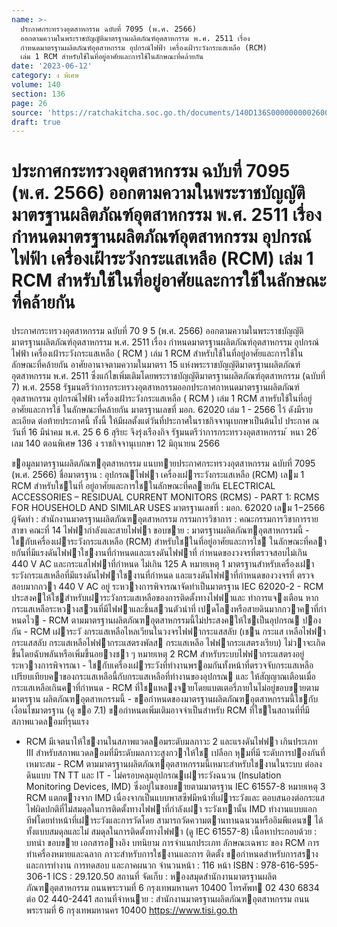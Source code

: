 ```yaml
---
name: >-
  ประกาศกระทรวงอุตสาหกรรม ฉบับที่ 7095 (พ.ศ. 2566)
  ออกตามความในพระราชบัญญัติมาตรฐานผลิตภัณฑ์อุตสาหกรรม พ.ศ. 2511 เรื่อง
  กำหนดมาตรฐานผลิตภัณฑ์อุตสาหกรรม อุปกรณ์ไฟฟ้า เครื่องเฝ้าระวังกระแสเหลือ (RCM)
  เล่ม 1 RCM สำหรับใช้ในที่อยู่อาศัยและการใช้ในลักษณะที่คล้ายกัน
date: '2023-06-12'
category: ง พิเศษ
volume: 140
section: 136
page: 26
source: 'https://ratchakitcha.soc.go.th/documents/140D136S0000000002600.pdf'
draft: true
---
```


# ประกาศกระทรวงอุตสาหกรรม ฉบับที่ 7095 (พ.ศ. 2566) ออกตามความในพระราชบัญญัติมาตรฐานผลิตภัณฑ์อุตสาหกรรม พ.ศ. 2511 เรื่อง กำหนดมาตรฐานผลิตภัณฑ์อุตสาหกรรม อุปกรณ์ไฟฟ้า เครื่องเฝ้าระวังกระแสเหลือ (RCM) เล่ม 1 RCM สำหรับใช้ในที่อยู่อาศัยและการใช้ในลักษณะที่คล้ายกัน

ประกาศกระทรวงอุตสาหกรรม ฉบับที่ 70 9 5 (พ.ศ. 2566) ออกตามความในพระราชบัญญัติมาตรฐานผลิตภัณฑ์อุตสาหกรรม พ.ศ. 2511 เรื่อง กำหนดมาตรฐานผลิตภัณฑ์อุตสาหกรรม อุปกรณ์ไฟฟ้า เครื่องเฝ้าระวังกระแสเหลือ ( RCM ) เล่ม 1 RCM สำหรับใช้ในที่อยู่อาศัยและการใช้ในลักษณะที่คล้ายกัน อาศัยอานาจตามความในมาตรา 15 แห่งพระราชบัญญัติมาตรฐานผลิตภัณฑ์อุตสาหกรรม พ.ศ. 2511 ซึ่งแก้ไขเพิ่มเติมโดยพระราชบัญญัติมาตรฐานผลิตภัณฑ์อุตสาหกรรม (ฉบับที่ 7) พ.ศ. 2558 รัฐมนตรีว่าการกระทรวงอุตสาหกรรมออกประกาศกาหนดมาตรฐานผลิตภัณฑ์อุตสาหกรรม อุปกรณ์ไฟฟ้า เครื่องเฝ้าระวังกระแสเหลือ ( RCM ) เล่ม 1 RCM สาหรับใช้ในที่อยู่อาศัยและการใช้ ในลักษณะที่คล้ายกัน มาตรฐานเลขที่ มอก. 62020 เล่ม 1 - 2566 ไว้ ดังมีรายละเอียด ต่อท้ายประกาศนี้ ทั้งนี้ ให้มีผลตั้งแต่วันที่ประกาศในราชกิจจานุเบกษาเป็นต้นไป ประกาศ ณ วันที่ 16 มีนำคม พ.ศ. 25 6 6 สุริยะ จึงรุ่งเรืองกิจ รัฐมนตรีว่าการกระทรวงอุตสาหกรรม ้ หนา 26 ่ เลม 140 ตอนพิเศษ 136 ง ราชกิจจานุเบกษา 12 มิถุนายน 2566

ขอมูลมาตรฐานผลิตภัณฑอุตสาหกรรม แนบทายประกาศกระทรวงอุตสาหกรรม ฉบับที่ 7095 (พ.ศ. 2566) ชื่อมาตรฐาน : อุปกรณไฟฟา เครื่องเฝาระวังกระแสเหลือ (RCM) เลม 1 RCM สําหรับใชในที่ อยู่อาศัยและการใชในลักษณะที่คลายกัน ELECTRICAL ACCESSORIES – RESIDUAL CURRENT MONITORS (RCMS) - PART 1: RCMS FOR HOUSEHOLD AND SIMILAR USES มาตรฐานเลขที่ : มอก. 62020 เลม 1−2566 ผู้จัดทํา : สํานักงานมาตรฐานผลิตภัณฑอุตสาหกรรม กรรมการวิชาการ : คณะกรรมการวิชาการรายสาขา คณะที่ 14 ไฟฟากําลังและสายไฟฟา ขอบขาย : มาตรฐานผลิตภัณฑอุตสาหกรรมนี้ - ใชกับเครื่องเฝาระวังกระแสเหลือ (RCM) สําหรับใชในที่อยู่อาศัยและการใช ในลักษณะที่คลายกันที่มีแรงดันไฟฟาใชงานที่กําหนดและแรงดันไฟฟาที่ กําหนดของวงจรที่ตรวจสอบไม่เกิน 440 V AC และกระแสไฟฟาที่กําหนด ไม่เกิน 125 A หมายเหตุ 1 มาตรฐานสําหรับเครื่องเฝาระวังกระแสเหลือที่มีแรงดันไฟฟาใชงานที่กําหนด และแรงดันไฟฟาที่กําหนดของวงจรที่ ตรวจสอบมากกวา 440 V AC อยู่ ระหวางการพิจารณาจัดทําเป็นมาตรฐาน IEC 62020-2 - RCM ประสงคให้ใชสําหรับเฝาระวังกระแสเหลือของการติดตั้งทางไฟฟาและ ทําการแจงเตือน หากกระแสเหลือระหวางสวนที่มีไฟฟาและชิ้นสวนตัวนําที่ เปดโลงหรือสายดินมากกวาคาที่กําหนดไว - RCM ตามมาตรฐานผลิตภัณฑอุตสาหกรรมนี้ไม่ประสงคให้ใชเป็นอุปกรณ ปองกัน - RCM เฝาระวั งกระแสเหลือไหลเวียนในวงจรไฟฟากระแสสลับ (เชน กระแส เหลือไฟฟากระแสสลับ กระแสเหลือไฟฟากระแสตรงพัลส กระแสเหลือ ไฟฟากระแสตรงเรียบ) ไม่วาจะเกิดขึ้นโดยฉับพลันหรือเพิ่มขึ้นอยางชา ๆ หมายเหตุ 2 RCM สําหรับระบบไฟฟากระแสตรงอยู่ระหวางการพิจารณา - ใชกับเครื่องเฝาระวังที่ทํางานพรอมกันทั้งหน้าที่ตรวจจับกระแสเหลือ เปรียบเทียบคาของกระแสเหลือนี้กับกระแสเหลือที่ทํางานของอุปกรณ และ ให้สัญญาณเตือนเมื่อกระแสเหลือเกินคาที่กําหนด - RCM ที่ใชแหลงจายโดยแบตเตอรี่ภายในไม่อยู่ขอบขายตามมาตรฐาน ผลิตภัณฑอุตสาหกรรมนี้ - ขอกําหนดของมาตรฐานผลิตภัณฑอุตสาหกรรมนี้ใชกับเงื่อนไขมาตรฐาน (ดู ขอ 7.1) ขอกําหนดเพิ่มเติมอาจจําเป็นสําหรับ RCM ที่ใชในสถานที่ที่มี สภาพแวดลอมที่รุนแรง

- RCM มีเจตนาให้ใชงานในสภาพแวดลอมระดับมลภาวะ 2 และแรงดันไฟฟา เกินประเภท III สําหรับสภาพแวดลอมที่มีระดับมลภาวะสูงกวาให้ใช เปลือก หุมที่มี ระดับการปองกันที่เหมาะสม - RCM ตามมาตรฐานผลิตภัณฑอุตสาหกรรมนี้เหมาะสําหรับใชงานในระบบ ต่อลงดินแบบ TN TT และ IT - ไม่ครอบคลุมอุปกรณเฝาระวังฉนวน (Insulation Monitoring Devices, IMD) ซึ่งอยู่ในขอบขายตามมาตรฐาน IEC 61557-8 หมายเหตุ 3 RCM แตกตางจาก IMD เนื่องจากเป็นแบบพาสซีฟมีหน้าที่เฝาระวังและ ตอบสนองต่อกระแสไฟผิดปกติที่ไม่สมดุลในการติดตั้งทางไฟฟาที่กําลังเฝา ระวังเทานั้น IMD ทํางานแบบแอกทีฟโดยทําหน้าที่เฝาระวังและการวัดโดย สามารถวัดความตานทานฉนวนหรืออิมพีแดนซ ได้ทั้งแบบสมดุลและไม่ สมดุลในการติดตั้งทางไฟฟา (ดู IEC 61557-8) เนื้อหาประกอบด้วย : บทนํา ขอบขาย เอกสารอางอิง บทนิยาม การจําแนกประเภท ลักษณะเฉพาะ ของ RCM การทําเครื่องหมายและฉลาก ภาวะสําหรับการใชงานและการ ติดตั้ง ขอกําหนดสําหรับการสรางและการทํางาน การทดสอบ และภาคผนวก จํานวนหน้า : 116 หน้า ISBN : 978-616-595-306-1 ICS : 29.120.50 สถานที่ จัดเก็บ : หองสมุดสํานักงานมาตรฐานผลิตภัณฑอุตสาหกรรม ถนนพระรามที่ 6 กรุงเทพมหานคร 10400 โทรศัพท 02 430 6834 ต่อ 02 440-2441 สถานที่จําหนาย : สํานักงานมาตรฐานผลิตภัณฑอุตสาหกรรม ถนนพระรามที่ 6 กรุงเทพมหานคร 10400 https://www.tisi.go.th
